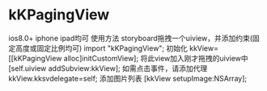 # kKPagingView
ios8.0+ iphone ipad均可
使用方法
storyboard拖拽一个uiview，并添加约束(固定高度或固定比例均可)
import "kKPagingView";
初始化
kkView=[[kKPagingView alloc]initCustomView];
将此view加入刚才拖拽的uiview中
[self.uiview addSubview:kkView];
如需点击事件，请添加代理
kkView.kksvdelegate=self;
添加图片列表
[kkView setupImage:NSArray];